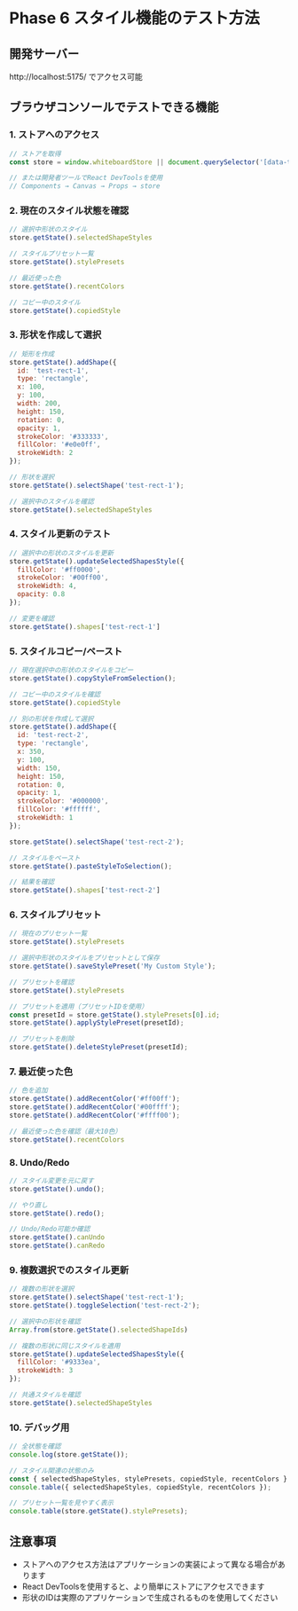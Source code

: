 # Phase 6 スタイル機能のテスト方法

## 開発サーバー
http://localhost:5175/ でアクセス可能

## ブラウザコンソールでテストできる機能

### 1. ストアへのアクセス
```javascript
// ストアを取得
const store = window.whiteboardStore || document.querySelector('[data-testid="canvas"]').__reactFiber$?.return?.return?.memoizedProps?.value?.store;

// または開発者ツールでReact DevToolsを使用
// Components → Canvas → Props → store
```

### 2. 現在のスタイル状態を確認
```javascript
// 選択中形状のスタイル
store.getState().selectedShapeStyles

// スタイルプリセット一覧
store.getState().stylePresets

// 最近使った色
store.getState().recentColors

// コピー中のスタイル
store.getState().copiedStyle
```

### 3. 形状を作成して選択
```javascript
// 矩形を作成
store.getState().addShape({
  id: 'test-rect-1',
  type: 'rectangle',
  x: 100,
  y: 100,
  width: 200,
  height: 150,
  rotation: 0,
  opacity: 1,
  strokeColor: '#333333',
  fillColor: '#e0e0ff',
  strokeWidth: 2
});

// 形状を選択
store.getState().selectShape('test-rect-1');

// 選択中のスタイルを確認
store.getState().selectedShapeStyles
```

### 4. スタイル更新のテスト
```javascript
// 選択中の形状のスタイルを更新
store.getState().updateSelectedShapesStyle({
  fillColor: '#ff0000',
  strokeColor: '#00ff00',
  strokeWidth: 4,
  opacity: 0.8
});

// 変更を確認
store.getState().shapes['test-rect-1']
```

### 5. スタイルコピー/ペースト
```javascript
// 現在選択中の形状のスタイルをコピー
store.getState().copyStyleFromSelection();

// コピー中のスタイルを確認
store.getState().copiedStyle

// 別の形状を作成して選択
store.getState().addShape({
  id: 'test-rect-2',
  type: 'rectangle',
  x: 350,
  y: 100,
  width: 150,
  height: 150,
  rotation: 0,
  opacity: 1,
  strokeColor: '#000000',
  fillColor: '#ffffff',
  strokeWidth: 1
});

store.getState().selectShape('test-rect-2');

// スタイルをペースト
store.getState().pasteStyleToSelection();

// 結果を確認
store.getState().shapes['test-rect-2']
```

### 6. スタイルプリセット
```javascript
// 現在のプリセット一覧
store.getState().stylePresets

// 選択中形状のスタイルをプリセットとして保存
store.getState().saveStylePreset('My Custom Style');

// プリセットを確認
store.getState().stylePresets

// プリセットを適用（プリセットIDを使用）
const presetId = store.getState().stylePresets[0].id;
store.getState().applyStylePreset(presetId);

// プリセットを削除
store.getState().deleteStylePreset(presetId);
```

### 7. 最近使った色
```javascript
// 色を追加
store.getState().addRecentColor('#ff00ff');
store.getState().addRecentColor('#00ffff');
store.getState().addRecentColor('#ffff00');

// 最近使った色を確認（最大10色）
store.getState().recentColors
```

### 8. Undo/Redo
```javascript
// スタイル変更を元に戻す
store.getState().undo();

// やり直し
store.getState().redo();

// Undo/Redo可能か確認
store.getState().canUndo
store.getState().canRedo
```

### 9. 複数選択でのスタイル更新
```javascript
// 複数の形状を選択
store.getState().selectShape('test-rect-1');
store.getState().toggleSelection('test-rect-2');

// 選択中の形状を確認
Array.from(store.getState().selectedShapeIds)

// 複数の形状に同じスタイルを適用
store.getState().updateSelectedShapesStyle({
  fillColor: '#9333ea',
  strokeWidth: 3
});

// 共通スタイルを確認
store.getState().selectedShapeStyles
```

### 10. デバッグ用
```javascript
// 全状態を確認
console.log(store.getState());

// スタイル関連の状態のみ
const { selectedShapeStyles, stylePresets, copiedStyle, recentColors } = store.getState();
console.table({ selectedShapeStyles, copiedStyle, recentColors });

// プリセット一覧を見やすく表示
console.table(store.getState().stylePresets);
```

## 注意事項
- ストアへのアクセス方法はアプリケーションの実装によって異なる場合があります
- React DevToolsを使用すると、より簡単にストアにアクセスできます
- 形状のIDは実際のアプリケーションで生成されるものを使用してください
